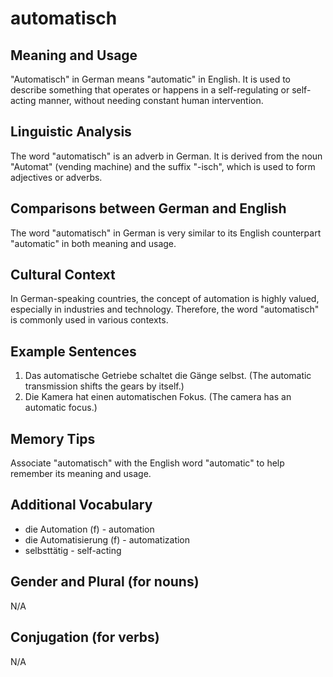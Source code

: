 # automatisch
## Meaning and Usage
"Automatisch" in German means "automatic" in English. It is used to describe something that operates or happens in a self-regulating or self-acting manner, without needing constant human intervention.

## Linguistic Analysis
The word "automatisch" is an adverb in German. It is derived from the noun "Automat" (vending machine) and the suffix "-isch", which is used to form adjectives or adverbs. 

## Comparisons between German and English
The word "automatisch" in German is very similar to its English counterpart "automatic" in both meaning and usage.

## Cultural Context
In German-speaking countries, the concept of automation is highly valued, especially in industries and technology. Therefore, the word "automatisch" is commonly used in various contexts.

## Example Sentences
1. Das automatische Getriebe schaltet die Gänge selbst. (The automatic transmission shifts the gears by itself.)
2. Die Kamera hat einen automatischen Fokus. (The camera has an automatic focus.)

## Memory Tips
Associate "automatisch" with the English word "automatic" to help remember its meaning and usage.

## Additional Vocabulary
- die Automation (f) - automation
- die Automatisierung (f) - automatization
- selbsttätig - self-acting

## Gender and Plural (for nouns)
N/A

## Conjugation (for verbs)
N/A